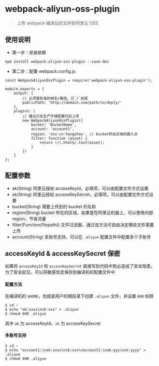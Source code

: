 # webpack-aliyun-oss-plugin
>上传 webpack 编译后的文件到阿里云 OSS

## 使用说明
- 第一步：安装依赖
```
npm install webpack-aliyun-oss-plugin --save-dev
```
- 第二步：配置 webpack.config.js
```
const WebpackAliyunOssPlugin = require('webpack-aliyun-oss-plugin');

module.exports = {
    output: {
        // 必须是标准的域名+路径，已`/`结尾
        publicPath: 'http://domain.com/path/to/deply/'
    },
    plugins: [
        // 建议只在生产环境配置代码上传
        new WebpackAliyunOssPlugin({
            bucket: 'BucketName',
            account: 'account1',
            region: 'oss-cn-hangzhou', // bucket所在区域的接入点
            filter: function (asset) {
                return !/\.html$/.test(asset);
            }
        })
    ]
};
```

## 配置参数
- ak(String)
    阿里云授权 accessKeyId，必填项，可以由配置文件方式设置
- sk(String)
    阿里云授权 accessKeySecret，必填项，可以由配置文件方式设置
- bucket(String)
    需要上传到的 bucket 的名称
- region(String)
    bucket 所在的区域，如果是在阿里云机器上，可以使用内部 region，节省流量
- filter(Function(filepath))
    文件过滤器，通过该方法可自由决定哪些文件需要上传
- account(String)
    多账号支持，可以在 `.aliyun` 配置文件中配置多个子账号


## accessKeyId & accessKeySecret 保密
如果将 `accessKeyId` 和 `accessKeySecret` 直接写到代码中势必造成了安全隐患，为了安全起见，可以将敏感信息保存到编译机的配置文件中

#### 配置方法
在编译机的 `$HOME`，也就是用户的根目录下创建 `.aliyun` 文件，并设置 `600` 权限
```
$ cd ~
$ echo "ak:xxxx\nsk:xxx" > .aliyun
$ chmod 600 .aliyun
```
其中 `ak` 为 accessKeyId，`sk` 为 accessKeySecret

#### 多账号支持
```
$ cd ~
$ echo "account1:\nak:xxxx\nsk:xxx\naccount2:\nak:yyy\nsk:yyyy" > .aliyun
$ chmod 600 .aliyun
```
